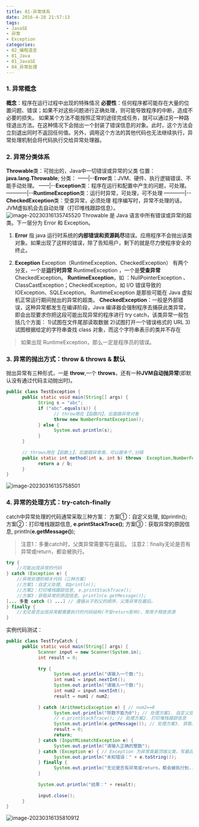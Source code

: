 ```yaml
---
title: 01-异常体系
date: 2016-4-28 21:57:13
tags:
- JavaSE
- 异常
- Exception
categories: 
- 02_编程语言
- 01_Java
- 01_JavaSE
- 04_异常处理
---
```


### 1. 异常概念

**概念**：程序在运行过程中出现的特殊情况
**必要性**：任何程序都可能存在大量的位置问题、错误；如果不对这些问题进行正确处理，则可能导致程序的中断，造成不必要的损失。
如果某个方法不能按照正常的途径完成任务，就可以通过另一种路径退出方法。在这种情况下会抛出一个封装了错误信息的对象。此时，这个方法会立刻退出同时不返回任何值。另外，调用这个方法的其他代码也无法继续执行，异常处理机制会将代码执行交给异常处理器。

### 2. 异常分类体系
**Throwable**类：可抛出的，Java中一切错误或异常的父类
位置：**java.lang.Throwable**;
分类：
——|--**Error**类：JVM、硬件、执行逻辑错误、不能手动处理。
——|--**Exception**类：程序在运行和配置中产生的问题，可处理。
————|--**RuntimeException**类：运行时异常，可处理，可不处理
————|--**CheckedException**类：受查异常，必须处理
程序编写时，异常不处理的话，JVM虚拟机会去自动处理（打印堆栈跟踪信息）。
![image-20230316135745520](https://jy-imgs.oss-cn-beijing.aliyuncs.com/img/20230316135746.png)
Throwable 是 Java 语言中所有错误或异常的超类。下一层分为 Error 和 Exception。

1. **Error**
指 java 运行时系统的**内部错误和资源耗尽**错误。应用程序不会抛出该类对象。如果出现了这样的错误，除了告知用户，剩下的就是尽力使程序安全的终止。

2. **Exception** 
Exception（RuntimeException、CheckedException）
有两个分支，一个是**运行时异常** RuntimeException ，一个是**受查异常**CheckedException。
**RuntimeException**，如 ：NullPointerException 、 ClassCastException；CheckedException，如 I/O 错误导致的 IOException、SQLException。 RuntimeException 是那些可能在 Java 虚拟机正常运行期间抛出的异常的超类。 
**CheckedException**：一般是外部错误，这种异常都发生在编译阶段，Java 编译器会强制程序去捕获此类异常，即会出现要求你把这段可能出现异常的程序进行 try catch，该类异常一般包括几个方面：
1)试图在文件尾部读取数据
2)试图打开一个错误格式的 URL 
3)试图根据给定的字符串查找 class 对象，而这个字符串表示的类并不存在

>如果出现 RuntimeException，那么一定是程序员的错误。

### 3. 异常的抛出方式：throw & throws & 默认
抛出异常有三种形式，一是 **throw**,一个 **throws**，还有一种**JVM自动抛异常**(即默认没有通过代码主动抛出时)。
```java
public class TestException {
      public static void main(String[] args) {
            String s = "abc";
            if ("abc".equals(s)) {
                  // throw用在【函数内】，后面跟异常对象
                  throw new NumberFormatException();
            } else {
                  System.out.println(s);
            }
      }
      
      // throws用在【函数上】，后面跟异常类，可以跟多个,分隔
      public static int method(int a, int b) throws  Exception,NumberFormatException {
            return a / b;
      }
}
```

![image-20230316135758501](https://jy-imgs.oss-cn-beijing.aliyuncs.com/img/20230316135759.png)
### 4. 异常的处理方式：try-catch-finally
catch中异常处理的代码通常采取三种方案：
方案①：自定义处理, 如println();
方案②：打印堆栈跟踪信息, **e.printStackTrace()**;
方案③：获取异常的原因信息, println(**e.getMessage()**);

>注意1：多重catch时，父类异常需要写在最后。
>注意2：finally无论是否有异常或return，都会被执行。
>
```java
try {
    //可能出现异常的代码
} catch (Exception e) {
    //异常处理的相关代码（三种方案）
    //方案1：自定义处理, 如println();
    //方案2：打印堆栈跟踪信息, e.printStackTrace();
    //方案3：获取异常的原因信息, println(e.getMessage());
[... 多重 catch () ...] // 遵循从子到父的顺序，父类异常在最后。
} finally {
    //无论是否出现异常都需要执行的代码结构(不受return影响)，常用于释放资源
}
```

实例代码测试：
```java
public class TestTryCatch {
      public static void main(String[] args) {
            Scanner input = new Scanner(System.in);
            int result = 0;
            
            try {
                  System.out.println("请输入一个数:");
                  int num1 = input.nextInt();
                  System.out.println("请输入一个数:");
                  int num2 = input.nextInt();
                  result = num1 / num2;
                  
            } catch (ArithmeticException e) { // num2==0
                  System.out.println("除数不能为0"); // 处理方案1. 自定义处理
                  // e.printStackTrace(); // 处理方案2. 打印堆栈跟踪信息
                  System.out.println(e.getMessage()); // 处理方案3. 获取异常的原因信息message
                  result = 0;
                  return;
            } catch (InputMismatchException e) {
                  System.out.println("请输入正确的整数");
            } catch (Exception e) { // Exception 为异常类最顶端父类，写最后去捕获
                  System.out.println("未知错误：" + e.toString());
            } finally {
                  System.out.println("无论是否有异常或return，都会被执行到...");
            }
            
            System.out.println("结果：" + result);
            
            input.close();
      }
}
```
![image-20230316135810912](https://jy-imgs.oss-cn-beijing.aliyuncs.com/img/20230316135811.png)